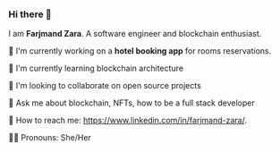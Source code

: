### Hi there 👋

<!--
**Farjmand/Farjmand** is a ✨ _special_ ✨ repository because its `README.md` (this file) appears on your GitHub profile.

Here are some ideas to get you started:

- 🔭 I’m currently working on ...
- 🌱 I’m currently learning ...
- 👯 I’m looking to collaborate on ...
- 🤔 I’m looking for help with ...
- 💬 Ask me about ...
- 📫 How to reach me: ...
- 😄 Pronouns: ...
- ⚡ Fun fact: ...
-->

I am **Farjmand Zara**. A software engineer and blockchain enthusiast. </br>


:office: I'm currently working on a **hotel booking app** for rooms reservations. </br>

:bookmark_tabs: I'm currently learning blockchain architecture </br>

:busts_in_silhouette: I'm looking to collaborate on open source projects </br>

:trident: Ask me about blockchain, NFTs, how to be a full stack developer </br>

:email: How to reach me: https://www.linkedin.com/in/farjmand-zara/. </br>

:ok_woman: Pronouns: She/Her
